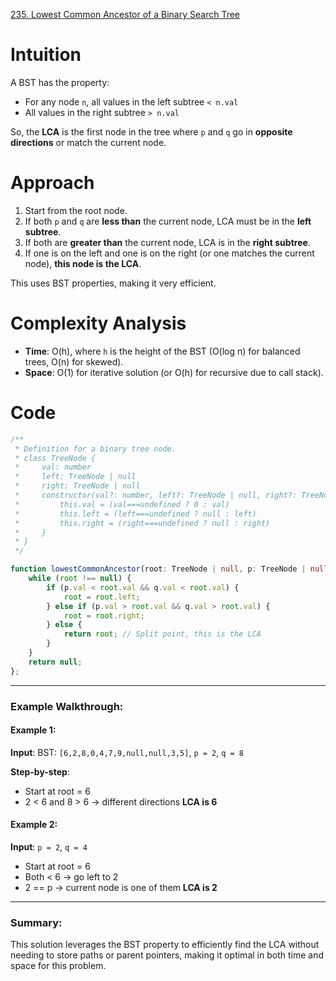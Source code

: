 [235. Lowest Common Ancestor of a Binary Search Tree](https://leetcode.com/problems/lowest-common-ancestor-of-a-binary-search-tree/)

# Intuition

A BST has the property:
* For any node `n`, all values in the left subtree `< n.val`
* All values in the right subtree `> n.val`

So, the **LCA** is the first node in the tree where `p` and `q` go in **opposite directions** or match the current node.

# Approach

1. Start from the root node.
2. If both `p` and `q` are **less than** the current node, LCA must be in the **left subtree**.
3. If both are **greater than** the current node, LCA is in the **right subtree**.
4. If one is on the left and one is on the right (or one matches the current node), **this node is the LCA**.

This uses BST properties, making it very efficient.

# Complexity Analysis

* **Time**: O(h), where `h` is the height of the BST (O(log n) for balanced trees, O(n) for skewed).
* **Space**: O(1) for iterative solution (or O(h) for recursive due to call stack).

# Code

```typescript
/**
 * Definition for a binary tree node.
 * class TreeNode {
 *     val: number
 *     left: TreeNode | null
 *     right: TreeNode | null
 *     constructor(val?: number, left?: TreeNode | null, right?: TreeNode | null) {
 *         this.val = (val===undefined ? 0 : val)
 *         this.left = (left===undefined ? null : left)
 *         this.right = (right===undefined ? null : right)
 *     }
 * }
 */

function lowestCommonAncestor(root: TreeNode | null, p: TreeNode | null, q: TreeNode | null): TreeNode | null {
    while (root !== null) {
        if (p.val < root.val && q.val < root.val) {
            root = root.left;
        } else if (p.val > root.val && q.val > root.val) {
            root = root.right;
        } else {
            return root; // Split point, this is the LCA
        }
    }
    return null;
};
```

---

### Example Walkthrough:

#### Example 1:

**Input**:
BST: `[6,2,8,0,4,7,9,null,null,3,5]`,
`p = 2`, `q = 8`

**Step-by-step**:

* Start at root = 6
* 2 < 6 and 8 > 6 → different directions
  **LCA is 6**

#### Example 2:

**Input**: `p = 2`, `q = 4`

* Start at root = 6
* Both < 6 → go left to 2
* 2 == p → current node is one of them
  **LCA is 2**

---

### Summary:

This solution leverages the BST property to efficiently find the LCA without needing to store paths or parent pointers, making it optimal in both time and space for this problem.
